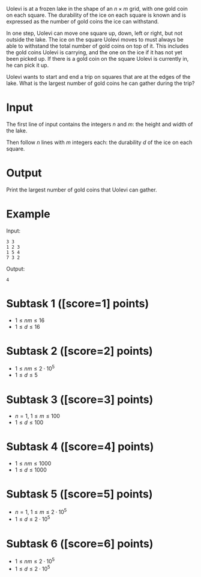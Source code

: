 Uolevi is at a frozen lake in the shape of an $n \times m$ grid, with one gold
coin on each square.
The durability of the ice on each square is known and is expressed as the
number of gold coins the ice can withstand.

In one step, Uolevi can move one square up, down, left or right, but not
outside the lake.
The ice on the square Uolevi moves to must always be able to withstand
the total number of gold coins on top of it. This includes the gold
coins Uolevi is carrying, and the one on the ice if it has not yet been
picked up.
If there is a gold coin on the square Uolevi is currently in,
he can pick it up.

Uolevi wants to start and end a trip on squares that are at the edges of the
lake. What is the largest number of gold coins he can gather during the trip?

# Input

The first line of input contains the integers $n$ and $m$: the height
and width of the lake.

Then follow $n$ lines with $m$ integers each: the durability $d$ of the ice
on each square.

# Output

Print the largest number of gold coins that Uolevi can gather.

# Example

Input:
```
3 3
1 2 3
1 5 4
7 3 2
```

Output:
```
4
```

# Subtask 1 ([score=1] points)

- $1 \le nm \le 16$
- $1 \le d \le 16$

# Subtask 2 ([score=2] points)

- $1 \le nm \le 2 \cdot 10^5$
- $1 \le d \le 5$

# Subtask 3 ([score=3] points)

- $n = 1$, $1 \le m \le 100$
- $1 \le d \le 100$

# Subtask 4 ([score=4] points)

- $1 \le nm \le 1000$
- $1 \le d \le 1000$

# Subtask 5 ([score=5] points)

- $n = 1$, $1 \le m \le 2 \cdot 10^5$
- $1 \le d \le 2 \cdot 10^5$

# Subtask 6 ([score=6] points)

- $1 \le nm \le 2 \cdot 10^5$
- $1 \le d \le 2 \cdot 10^5$
